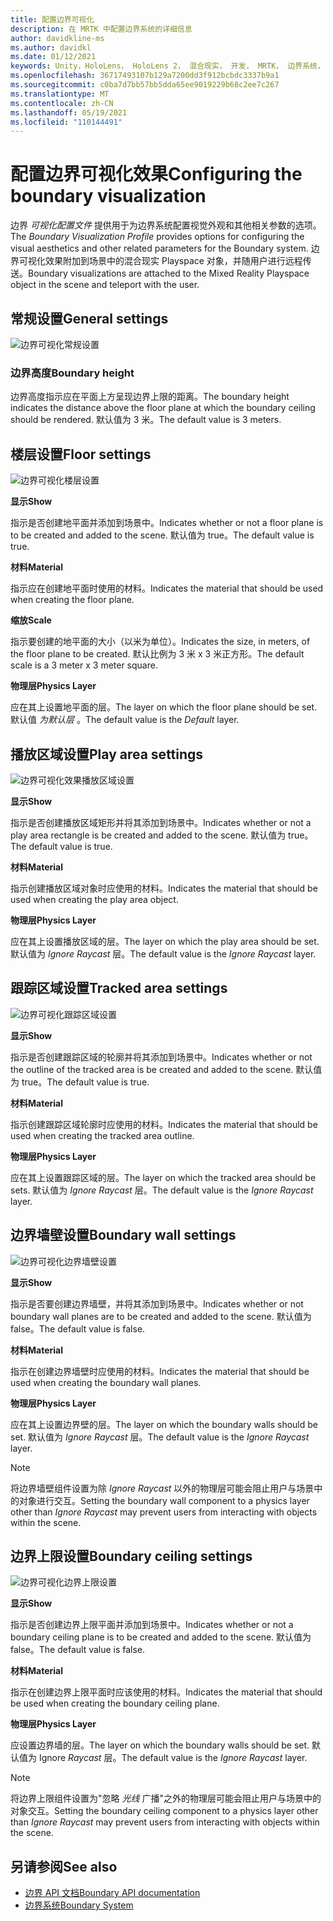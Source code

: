 ```yaml
---
title: 配置边界可视化
description: 在 MRTK 中配置边界系统的详细信息
author: davidkline-ms
ms.author: davidkl
ms.date: 01/12/2021
keywords: Unity，HoloLens， HoloLens 2， 混合现实， 开发， MRTK， 边界系统，
ms.openlocfilehash: 36717493107b129a7200dd3f912bcbdc3337b9a1
ms.sourcegitcommit: c0ba7d7bb57bb5dda65ee9019229b68c2ee7c267
ms.translationtype: MT
ms.contentlocale: zh-CN
ms.lasthandoff: 05/19/2021
ms.locfileid: "110144491"
---
```

# <a name="configuring-the-boundary-visualization"></a><span data-ttu-id="65620-104">配置边界可视化效果</span><span class="sxs-lookup"><span data-stu-id="65620-104">Configuring the boundary visualization</span></span>

<span data-ttu-id="65620-105">边界 *可视化配置文件* 提供用于为边界系统配置视觉外观和其他相关参数的选项。</span><span class="sxs-lookup"><span data-stu-id="65620-105">The *Boundary Visualization Profile* provides options for configuring the visual aesthetics and other related parameters for the Boundary system.</span></span> <span data-ttu-id="65620-106">边界可视化效果附加到场景中的混合现实 Playspace 对象，并随用户进行远程传送。</span><span class="sxs-lookup"><span data-stu-id="65620-106">Boundary visualizations are attached to the Mixed Reality Playspace object in the scene and teleport with the user.</span></span>

## <a name="general-settings"></a><span data-ttu-id="65620-107">常规设置</span><span class="sxs-lookup"><span data-stu-id="65620-107">General settings</span></span>

![边界可视化常规设置](../images/boundary/BoundaryVisualizationGeneralSettings.png)

### <a name="boundary-height"></a><span data-ttu-id="65620-109">边界高度</span><span class="sxs-lookup"><span data-stu-id="65620-109">Boundary height</span></span>

<span data-ttu-id="65620-110">边界高度指示应在平面上方呈现边界上限的距离。</span><span class="sxs-lookup"><span data-stu-id="65620-110">The boundary height indicates the distance above the floor plane at which the boundary ceiling should be rendered.</span></span> <span data-ttu-id="65620-111">默认值为 3 米。</span><span class="sxs-lookup"><span data-stu-id="65620-111">The default value is 3 meters.</span></span>

## <a name="floor-settings"></a><span data-ttu-id="65620-112">楼层设置</span><span class="sxs-lookup"><span data-stu-id="65620-112">Floor settings</span></span>

![边界可视化楼层设置](../images/boundary/BoundaryVisualizationFloorSettings.png)

<span data-ttu-id="65620-114">**显示**</span><span class="sxs-lookup"><span data-stu-id="65620-114">**Show**</span></span>

<span data-ttu-id="65620-115">指示是否创建地平面并添加到场景中。</span><span class="sxs-lookup"><span data-stu-id="65620-115">Indicates whether or not a floor plane is to be created and added to the scene.</span></span> <span data-ttu-id="65620-116">默认值为 true。</span><span class="sxs-lookup"><span data-stu-id="65620-116">The default value is true.</span></span>

<span data-ttu-id="65620-117">**材料**</span><span class="sxs-lookup"><span data-stu-id="65620-117">**Material**</span></span>

<span data-ttu-id="65620-118">指示应在创建地平面时使用的材料。</span><span class="sxs-lookup"><span data-stu-id="65620-118">Indicates the material that should be used when creating the floor plane.</span></span>

<span data-ttu-id="65620-119">**缩放**</span><span class="sxs-lookup"><span data-stu-id="65620-119">**Scale**</span></span>

<span data-ttu-id="65620-120">指示要创建的地平面的大小（以米为单位）。</span><span class="sxs-lookup"><span data-stu-id="65620-120">Indicates the size, in meters, of the floor plane to be created.</span></span> <span data-ttu-id="65620-121">默认比例为 3 米 x 3 米正方形。</span><span class="sxs-lookup"><span data-stu-id="65620-121">The default scale is a 3 meter x 3 meter square.</span></span>

<span data-ttu-id="65620-122">**物理层**</span><span class="sxs-lookup"><span data-stu-id="65620-122">**Physics Layer**</span></span>

<span data-ttu-id="65620-123">应在其上设置地平面的层。</span><span class="sxs-lookup"><span data-stu-id="65620-123">The layer on which the floor plane should be set.</span></span> <span data-ttu-id="65620-124">默认值 *为默认层* 。</span><span class="sxs-lookup"><span data-stu-id="65620-124">The default value is the *Default* layer.</span></span>

## <a name="play-area-settings"></a><span data-ttu-id="65620-125">播放区域设置</span><span class="sxs-lookup"><span data-stu-id="65620-125">Play area settings</span></span>

![边界可视化效果播放区域设置](../images/boundary/BoundaryVisualizationPlayAreaSettings.png)

<span data-ttu-id="65620-127">**显示**</span><span class="sxs-lookup"><span data-stu-id="65620-127">**Show**</span></span>

<span data-ttu-id="65620-128">指示是否创建播放区域矩形并将其添加到场景中。</span><span class="sxs-lookup"><span data-stu-id="65620-128">Indicates whether or not a play area rectangle is be created and added to the scene.</span></span> <span data-ttu-id="65620-129">默认值为 true。</span><span class="sxs-lookup"><span data-stu-id="65620-129">The default value is true.</span></span>

<span data-ttu-id="65620-130">**材料**</span><span class="sxs-lookup"><span data-stu-id="65620-130">**Material**</span></span>

<span data-ttu-id="65620-131">指示创建播放区域对象时应使用的材料。</span><span class="sxs-lookup"><span data-stu-id="65620-131">Indicates the material that should be used when creating the play area object.</span></span>

<span data-ttu-id="65620-132">**物理层**</span><span class="sxs-lookup"><span data-stu-id="65620-132">**Physics Layer**</span></span>

<span data-ttu-id="65620-133">应在其上设置播放区域的层。</span><span class="sxs-lookup"><span data-stu-id="65620-133">The layer on which the play area should be set.</span></span> <span data-ttu-id="65620-134">默认值为 *Ignore Raycast* 层。</span><span class="sxs-lookup"><span data-stu-id="65620-134">The default value is the *Ignore Raycast* layer.</span></span>

## <a name="tracked-area-settings"></a><span data-ttu-id="65620-135">跟踪区域设置</span><span class="sxs-lookup"><span data-stu-id="65620-135">Tracked area settings</span></span>

![边界可视化跟踪区域设置](../images/boundary/BoundaryVisualizationTrackedAreaSettings.png)

<span data-ttu-id="65620-137">**显示**</span><span class="sxs-lookup"><span data-stu-id="65620-137">**Show**</span></span>

<span data-ttu-id="65620-138">指示是否创建跟踪区域的轮廓并将其添加到场景中。</span><span class="sxs-lookup"><span data-stu-id="65620-138">Indicates whether or not the outline of the tracked area is be created and added to the scene.</span></span> <span data-ttu-id="65620-139">默认值为 true。</span><span class="sxs-lookup"><span data-stu-id="65620-139">The default value is true.</span></span>

<span data-ttu-id="65620-140">**材料**</span><span class="sxs-lookup"><span data-stu-id="65620-140">**Material**</span></span>

<span data-ttu-id="65620-141">指示创建跟踪区域轮廓时应使用的材料。</span><span class="sxs-lookup"><span data-stu-id="65620-141">Indicates the material that should be used when creating the tracked area outline.</span></span>

<span data-ttu-id="65620-142">**物理层**</span><span class="sxs-lookup"><span data-stu-id="65620-142">**Physics Layer**</span></span>

<span data-ttu-id="65620-143">应在其上设置跟踪区域的层。</span><span class="sxs-lookup"><span data-stu-id="65620-143">The layer on which the tracked area should be sets.</span></span> <span data-ttu-id="65620-144">默认值为 *Ignore Raycast* 层。</span><span class="sxs-lookup"><span data-stu-id="65620-144">The default value is the *Ignore Raycast* layer.</span></span>

## <a name="boundary-wall-settings"></a><span data-ttu-id="65620-145">边界墙壁设置</span><span class="sxs-lookup"><span data-stu-id="65620-145">Boundary wall settings</span></span>

![边界可视化边界墙壁设置](../images/boundary/BoundaryVisualizationWallSettings.png)

<span data-ttu-id="65620-147">**显示**</span><span class="sxs-lookup"><span data-stu-id="65620-147">**Show**</span></span>

<span data-ttu-id="65620-148">指示是否要创建边界墙壁，并将其添加到场景中。</span><span class="sxs-lookup"><span data-stu-id="65620-148">Indicates whether or not boundary wall planes are to be created and added to the scene.</span></span> <span data-ttu-id="65620-149">默认值为 false。</span><span class="sxs-lookup"><span data-stu-id="65620-149">The default value is false.</span></span>

<span data-ttu-id="65620-150">**材料**</span><span class="sxs-lookup"><span data-stu-id="65620-150">**Material**</span></span>

<span data-ttu-id="65620-151">指示在创建边界墙壁时应使用的材料。</span><span class="sxs-lookup"><span data-stu-id="65620-151">Indicates the material that should be used when creating the boundary wall planes.</span></span>

<span data-ttu-id="65620-152">**物理层**</span><span class="sxs-lookup"><span data-stu-id="65620-152">**Physics Layer**</span></span>

<span data-ttu-id="65620-153">应在其上设置边界壁的层。</span><span class="sxs-lookup"><span data-stu-id="65620-153">The layer on which the boundary walls should be set.</span></span> <span data-ttu-id="65620-154">默认值为 *Ignore Raycast* 层。</span><span class="sxs-lookup"><span data-stu-id="65620-154">The default value is the *Ignore Raycast* layer.</span></span>

> [!NOTE]
> <span data-ttu-id="65620-155">将边界墙壁组件设置为除 *Ignore Raycast* 以外的物理层可能会阻止用户与场景中的对象进行交互。</span><span class="sxs-lookup"><span data-stu-id="65620-155">Setting the boundary wall component to a physics layer other than *Ignore Raycast* may prevent users from interacting with objects within the scene.</span></span>

## <a name="boundary-ceiling-settings"></a><span data-ttu-id="65620-156">边界上限设置</span><span class="sxs-lookup"><span data-stu-id="65620-156">Boundary ceiling settings</span></span>

![边界可视化边界上限设置](../images/boundary/BoundaryVisualizationCeilingSettings.png)

<span data-ttu-id="65620-158">**显示**</span><span class="sxs-lookup"><span data-stu-id="65620-158">**Show**</span></span>

<span data-ttu-id="65620-159">指示是否创建边界上限平面并添加到场景中。</span><span class="sxs-lookup"><span data-stu-id="65620-159">Indicates whether or not a boundary ceiling plane is to be created and added to the scene.</span></span> <span data-ttu-id="65620-160">默认值为 false。</span><span class="sxs-lookup"><span data-stu-id="65620-160">The default value is false.</span></span>

<span data-ttu-id="65620-161">**材料**</span><span class="sxs-lookup"><span data-stu-id="65620-161">**Material**</span></span>

<span data-ttu-id="65620-162">指示在创建边界上限平面时应该使用的材料。</span><span class="sxs-lookup"><span data-stu-id="65620-162">Indicates the material that should be used when creating the boundary ceiling plane.</span></span>

<span data-ttu-id="65620-163">**物理层**</span><span class="sxs-lookup"><span data-stu-id="65620-163">**Physics Layer**</span></span>

<span data-ttu-id="65620-164">应设置边界墙的层。</span><span class="sxs-lookup"><span data-stu-id="65620-164">The layer on which the boundary walls should be set.</span></span> <span data-ttu-id="65620-165">默认值为 Ignore *Raycast* 层。</span><span class="sxs-lookup"><span data-stu-id="65620-165">The default value is the *Ignore Raycast* layer.</span></span>

> [!NOTE]
> <span data-ttu-id="65620-166">将边界上限组件设置为"忽略 *光线* 广播"之外的物理层可能会阻止用户与场景中的对象交互。</span><span class="sxs-lookup"><span data-stu-id="65620-166">Setting the boundary ceiling component to a physics layer other than *Ignore Raycast* may prevent users from interacting with objects within the scene.</span></span>

## <a name="see-also"></a><span data-ttu-id="65620-167">另请参阅</span><span class="sxs-lookup"><span data-stu-id="65620-167">See also</span></span>

- [<span data-ttu-id="65620-168">边界 API 文档</span><span class="sxs-lookup"><span data-stu-id="65620-168">Boundary API documentation</span></span>](xref:Microsoft.MixedReality.Toolkit.Boundary)
- [<span data-ttu-id="65620-169">边界系统</span><span class="sxs-lookup"><span data-stu-id="65620-169">Boundary System</span></span>](boundary-system-getting-started.md)
